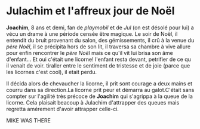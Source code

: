 # Julachim et l'affreux jour de Noël

**Joachim**, 8 ans et demi, fan de _playmobil_ et de *Jul* (on est désolé pour lui) a vécu un drame à une période censée être magique. Le soir de Noël, il entendit du bruit provenant du salon, des gémissements, il crû à la venue du *père Noël*, il se précipita hors de son lit, il traversa sa chambre à vive allure pour enfin rencontrer le *père Noël* mais ce qu'il vit lui brisa son âme d'enfant...
Et oui c'était une licorne! l'enfant resta devant, petrifier de ce qu il venait de voir. tiraller entre le sentiment de tristesse et de joie (parce que les licornes c'est cool), il etait perdu.

Il décida alors de chevaucher la licorne, il prit sont courage a deux mains et courru dans sa direction.La licorne prit peur et démarra au galot.C'était sans compter sur l'agilité très précoce de **Joachim** qui s'agrippa à la queue de la licorne. Cela plaisait beacoup à Julachim d'attrapper des queues mais regretta amérement d'avoir attrapper celle-ci.

MIKE WAS THERE
